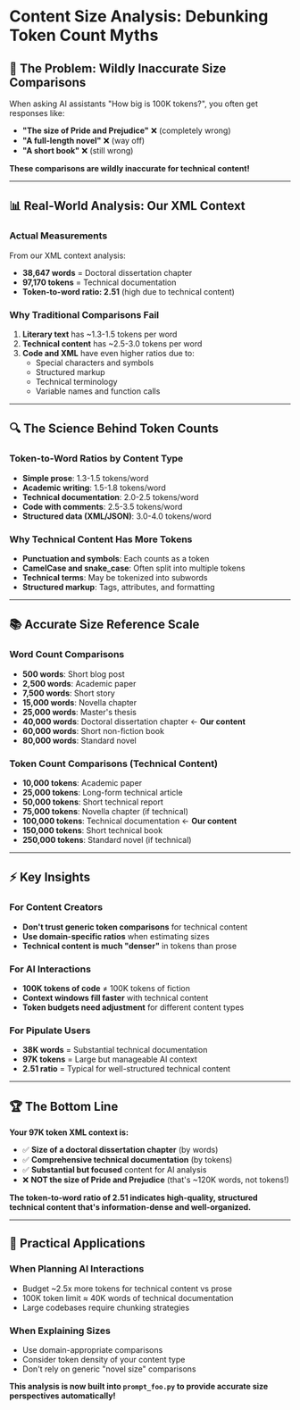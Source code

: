 # Content Size Analysis: Debunking Token Count Myths

## 🎯 **The Problem: Wildly Inaccurate Size Comparisons**

When asking AI assistants "How big is 100K tokens?", you often get responses like:
- **"The size of Pride and Prejudice"** ❌ (completely wrong)
- **"A full-length novel"** ❌ (way off)
- **"A short book"** ❌ (still wrong)

**These comparisons are wildly inaccurate for technical content!**

---

## 📊 **Real-World Analysis: Our XML Context**

### **Actual Measurements**
From our XML context analysis:
- **38,647 words** = Doctoral dissertation chapter
- **97,170 tokens** = Technical documentation
- **Token-to-word ratio: 2.51** (high due to technical content)

### **Why Traditional Comparisons Fail**
1. **Literary text** has ~1.3-1.5 tokens per word
2. **Technical content** has ~2.5-3.0 tokens per word
3. **Code and XML** have even higher ratios due to:
   - Special characters and symbols
   - Structured markup
   - Technical terminology
   - Variable names and function calls

---

## 🔍 **The Science Behind Token Counts**

### **Token-to-Word Ratios by Content Type**
- **Simple prose**: 1.3-1.5 tokens/word
- **Academic writing**: 1.5-1.8 tokens/word  
- **Technical documentation**: 2.0-2.5 tokens/word
- **Code with comments**: 2.5-3.5 tokens/word
- **Structured data (XML/JSON)**: 3.0-4.0 tokens/word

### **Why Technical Content Has More Tokens**
- **Punctuation and symbols**: Each counts as a token
- **CamelCase and snake_case**: Often split into multiple tokens
- **Technical terms**: May be tokenized into subwords
- **Structured markup**: Tags, attributes, and formatting

---

## 📚 **Accurate Size Reference Scale**

### **Word Count Comparisons**
- **500 words**: Short blog post
- **2,500 words**: Academic paper
- **7,500 words**: Short story
- **15,000 words**: Novella chapter
- **25,000 words**: Master's thesis
- **40,000 words**: Doctoral dissertation chapter ← **Our content**
- **60,000 words**: Short non-fiction book
- **80,000 words**: Standard novel

### **Token Count Comparisons (Technical Content)**
- **10,000 tokens**: Academic paper
- **25,000 tokens**: Long-form technical article
- **50,000 tokens**: Short technical report
- **75,000 tokens**: Novella chapter (if technical)
- **100,000 tokens**: Technical documentation ← **Our content**
- **150,000 tokens**: Short technical book
- **250,000 tokens**: Standard novel (if technical)

---

## ⚡ **Key Insights**

### **For Content Creators**
- **Don't trust generic token comparisons** for technical content
- **Use domain-specific ratios** when estimating sizes
- **Technical content is much "denser"** in tokens than prose

### **For AI Interactions**
- **100K tokens of code** ≠ 100K tokens of fiction
- **Context windows fill faster** with technical content
- **Token budgets need adjustment** for different content types

### **For Pipulate Users**
- **38K words** = Substantial technical documentation
- **97K tokens** = Large but manageable AI context
- **2.51 ratio** = Typical for well-structured technical content

---

## 🏆 **The Bottom Line**

**Your 97K token XML context is:**
- ✅ **Size of a doctoral dissertation chapter** (by words)
- ✅ **Comprehensive technical documentation** (by tokens)
- ✅ **Substantial but focused** content for AI analysis
- ❌ **NOT the size of Pride and Prejudice** (that's ~120K words, not tokens!)

**The token-to-word ratio of 2.51 indicates high-quality, structured technical content that's information-dense and well-organized.**

---

## 🎯 **Practical Applications**

### **When Planning AI Interactions**
- Budget ~2.5x more tokens for technical content vs prose
- 100K token limit ≈ 40K words of technical documentation
- Large codebases require chunking strategies

### **When Explaining Sizes**
- Use domain-appropriate comparisons
- Consider token density of your content type
- Don't rely on generic "novel size" comparisons

**This analysis is now built into `prompt_foo.py` to provide accurate size perspectives automatically!** 